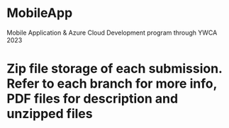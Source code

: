 # MobileApp
Mobile Application &amp; Azure Cloud Development program through YWCA 2023
# Zip file storage of each submission. Refer to each branch for more info, PDF files for description and unzipped files
